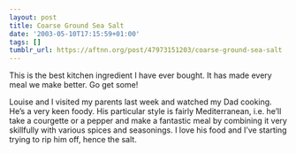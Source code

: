 ```yaml
---
layout: post
title: Coarse Ground Sea Salt
date: '2003-05-10T17:15:59+01:00'
tags: []
tumblr_url: https://aftnn.org/post/47973151203/coarse-ground-sea-salt
---
```

<p>This is the best kitchen ingredient I have ever bought. It has made every meal we make better. Go get some!</p>
<p>Louise and I visited my parents last week and watched my Dad cooking. He&rsquo;s a very keen foody. His particular style is fairly Mediterranean, i.e. he&rsquo;ll take a courgette or a pepper and make a fantastic meal by combining it very skillfully with various spices and seasonings. I love his food and I&rsquo;ve starting trying to rip him off, hence the salt.</p>
